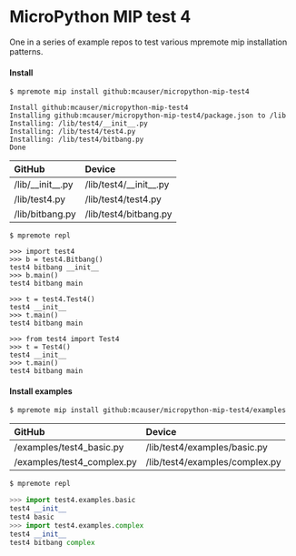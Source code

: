 # MicroPython MIP test 4

One in a series of example repos to test various mpremote mip installation patterns.

#### Install

```
$ mpremote mip install github:mcauser/micropython-mip-test4

Install github:mcauser/micropython-mip-test4
Installing github:mcauser/micropython-mip-test4/package.json to /lib
Installing: /lib/test4/__init__.py
Installing: /lib/test4/test4.py
Installing: /lib/test4/bitbang.py
Done
```

GitHub               | Device
:--------------------|:--------------------------
/lib/\_\_init\_\_.py | /lib/test4/\_\_init\_\_.py
/lib/test4.py        | /lib/test4/test4.py
/lib/bitbang.py      | /lib/test4/bitbang.py

```
$ mpremote repl

>>> import test4
>>> b = test4.Bitbang()
test4 bitbang __init__
>>> b.main()
test4 bitbang main

>>> t = test4.Test4()
test4 __init__
>>> t.main()
test4 bitbang main

>>> from test4 import Test4
>>> t = Test4()
test4 __init__
>>> t.main()
test4 bitbang main
```

#### Install examples

```
$ mpremote mip install github:mcauser/micropython-mip-test4/examples
```

GitHub                     | Device
:--------------------------|:------------------------------
/examples/test4_basic.py   | /lib/test4/examples/basic.py
/examples/test4_complex.py | /lib/test4/examples/complex.py

```python
$ mpremote repl

>>> import test4.examples.basic
test4 __init__
test4 basic
>>> import test4.examples.complex
test4 __init__
test4 bitbang complex
```
